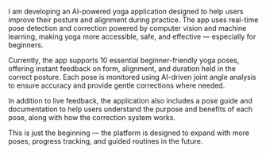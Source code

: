 I am  developing an AI-powered yoga application designed to help users improve their posture and alignment during practice. The app uses real-time pose detection and correction powered by computer vision and machine learning, making yoga more accessible, safe, and effective — especially for beginners.

Currently, the app supports 10 essential beginner-friendly yoga poses, offering instant feedback on form, alignment, and duration held in the correct posture. Each pose is monitored using AI-driven joint angle analysis to ensure accuracy and provide gentle corrections where needed.

In addition to live feedback, the application also includes a pose guide and documentation to help users understand the purpose and benefits of each pose, along with how the correction system works.

This is just the beginning — the platform is designed to expand with more poses, progress tracking, and guided routines in the future.
